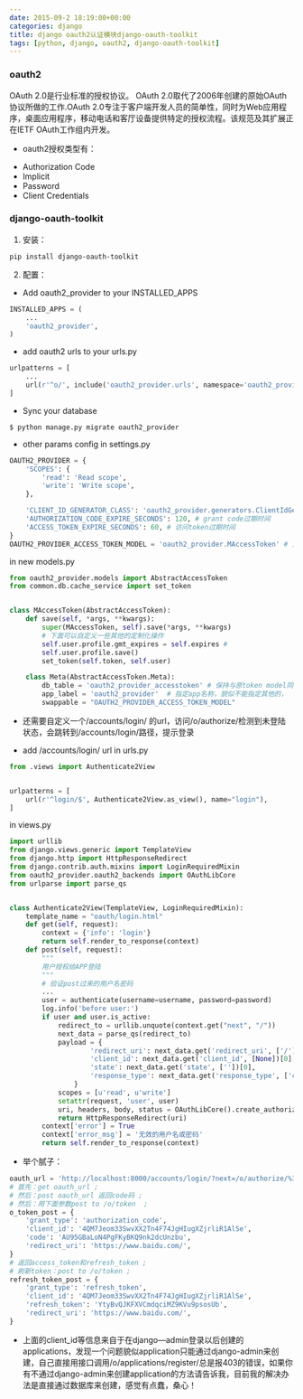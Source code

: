 ```yaml
---
date: 2015-09-2 18:19:00+00:00
categories: django
title: django oauth2认证模块django-oauth-toolkit
tags: [python, django, oauth2, django-oauth-toolkit]
---
```

### oauth2
OAuth 2.0是行业标准的授权协议。 OAuth 2.0取代了2006年创建的原始OAuth协议所做的工作.OAuth 2.0专注于客户端开发人员的简单性，同时为Web应用程序，桌面应用程序，移动电话和客厅设备提供特定的授权流程。该规范及其扩展正在IETF OAuth工作组内开发。
* oauth2授权类型有：
- Authorization Code
- Implicit
- Password
- Client Credentials
### django-oauth-toolkit
1. 安装：
``` shell
pip install django-oauth-toolkit
```
2. 配置：
- Add oauth2_provider to your INSTALLED_APPS
``` python
INSTALLED_APPS = (
    ...
    'oauth2_provider',
)
```
- add oauth2 urls to your urls.py
``` python
urlpatterns = [
    ...
    url(r'^o/', include('oauth2_provider.urls', namespace='oauth2_provider')),
]
```

- Sync your database
``` shell
$ python manage.py migrate oauth2_provider
```

- other params config 
in settings.py
``` python
OAUTH2_PROVIDER = {
    'SCOPES': {
        'read': 'Read scope',
        'write': 'Write scope',
    },

    'CLIENT_ID_GENERATOR_CLASS': 'oauth2_provider.generators.ClientIdGenerator',
    'AUTHORIZATION_CODE_EXPIRE_SECONDS': 120, # grant code过期时间
    'ACCESS_TOKEN_EXPIRE_SECONDS': 60, # 访问token过期时间
}
OAUTH2_PROVIDER_ACCESS_TOKEN_MODEL = 'oauth2_provider.MAccessToken' # 重载access_token model
```
in new models.py
``` python
from oauth2_provider.models import AbstractAccessToken
from common.db.cache_service import set_token


class MAccessToken(AbstractAccessToken):
    def save(self, *args, **kwargs):
        super(MAccessToken, self).save(*args, **kwargs)
        # 下面可以自定义一些其他的定制化操作
        self.user.profile.gmt_expires = self.expires # 
        self.user.profile.save()
        set_token(self.token, self.user)

    class Meta(AbstractAccessToken.Meta):
        db_table = 'oauth2_provider_accesstoken' # 保持与原token model同名
        app_label = 'oauth2_provider'  # 指定app名称，貌似不能指定其他的，
        swappable = "OAUTH2_PROVIDER_ACCESS_TOKEN_MODEL"
```
* 还需要自定义一个/accounts/login/ 的url，访问/o/authorize/检测到未登陆状态，会跳转到/accounts/login/路径，提示登录
- add /accounts/login/ url
in urls.py
``` python
from .views import Authenticate2View


urlpatterns = [
    url(r'^login/$', Authenticate2View.as_view(), name="login"),
]
```
in views.py
``` python
import urllib
from django.views.generic import TemplateView
from django.http import HttpResponseRedirect
from django.contrib.auth.mixins import LoginRequiredMixin
from oauth2_provider.oauth2_backends import OAuthLibCore
from urlparse import parse_qs


class Authenticate2View(TemplateView, LoginRequiredMixin):
    template_name = "oauth/login.html"
    def get(self, request):
        context = {'info': 'login'}
        return self.render_to_response(context)
    def post(self, request):
        """
        用户授权给APP登陆
        """
        # 验证post过来的用户名密码
        ...
        user = authenticate(username=username, password=password)
        log.info('before user:')
        if user and user.is_active:
            redirect_to = urllib.unquote(context.get("next", "/"))
            next_data = parse_qs(redirect_to)
            payload = {
                    'redirect_uri': next_data.get('redirect_uri', ['/'])[0],
                    'client_id': next_data.get('client_id', [None])[0],
                    'state': next_data.get('state', [''])[0],
                    'response_type': next_data.get('response_type', ['code'])[0],
                }
            scopes = [u'read', u'write']
            setattr(request, 'user', user)
            uri, headers, body, status = OAuthLibCore().create_authorization_response(request, allow=True, scopes=scopes, credentials=payload)
            return HttpResponseRedirect(uri)
        context['error'] = True
        context['error_msg'] = '无效的用户名或密码'
        return self.render_to_response(context)
```
* 举个腻子：
``` python
oauth_url = 'http://localhost:8000/accounts/login/?next=/o/authorize/%3Fresponse_type%3Dcode%26client_id%3D4QM7Jeom33SwvXX2Tn4F74JgHIugXZjrliR1AlSe%26redirect_uri%3Dhttps%3A//www.baidu.com/'
# 首先：get oauth_url ;
# 然后：post oauth_url 返回code码 ;
# 然后：用下面参数post to /o/token  ;
o_token_post = {
    'grant_type': 'authorization_code',
    'client_id': '4QM7Jeom33SwvXX2Tn4F74JgHIugXZjrliR1AlSe',
    'code': 'AU95GBaLoN4PgFKyBKQ9nk2dcUnzbu',
    'redirect_uri': 'https://www.baidu.com/',
}
# 返回access_token和refresh_token ;
# 刷新token：post to /o/token ;
refresh_token_post = {
    'grant_type': 'refresh_token',
    'client_id': '4QM7Jeom33SwvXX2Tn4F74JgHIugXZjrliR1AlSe',
    'refresh_token': 'YtyBvQJKFXVCmdqciMZ9KVu9psosUb',
    'redirect_uri': 'https://www.baidu.com/',
}
```

* 上面的client_id等信息来自于在django—admin登录以后创建的applications，发现一个问题貌似application只能通过django-admin来创建，自己直接用接口调用/o/applications/register/总是报403的错误，如果你有不通过django-admin来创建application的方法请告诉我，目前我的解决办法是直接通过数据库来创建，感觉有点蠢，桑心！
